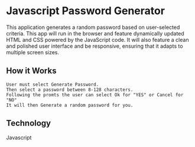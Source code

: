 # Javascript Password Generator

This application generates a random password based on user-selected criteria. This app will run in the browser and feature dynamically updated HTML and CSS powered by the JavaScript code. It will also feature a clean and polished user interface and be responsive, ensuring that it adapts to multiple screen sizes.

## How it Works
    User must select Generate Password. 
    Then select a password between 8-128 characters.
    Following the promts the user can select Ok for "YES" or Cancel for "NO"
    It will then Generate a random password for you. 

## Technology
Javascript 